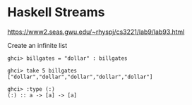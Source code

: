 # Haskell Streams

https://www2.seas.gwu.edu/~rhyspj/cs3221/lab9/lab93.html

Create an infinite list

```
ghci> billgates = "dollar" : billgates
```

```
ghci> take 5 billgates
["dollar","dollar","dollar","dollar","dollar"]
```


```
ghci> :type (:)
(:) :: a -> [a] -> [a]
```
